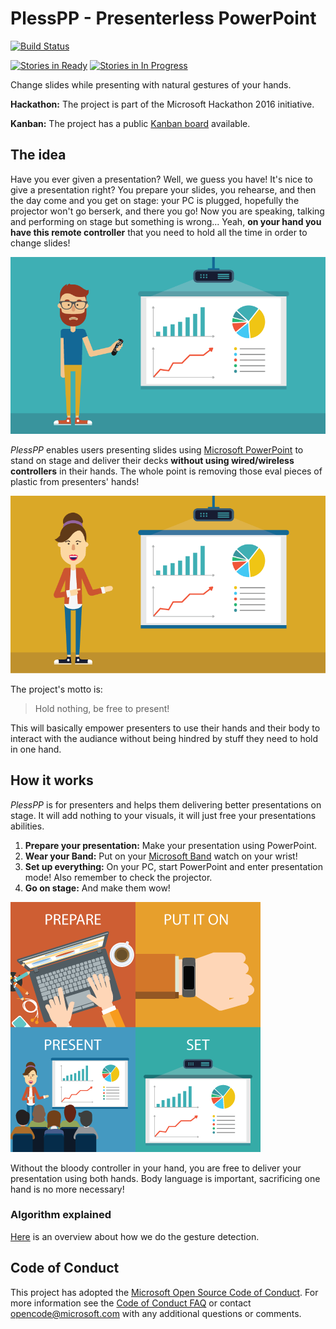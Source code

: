 # PlessPP - Presenterless PowerPoint 

[![Build Status](http://antino-enlad.cloudapp.net:8080/job/PLessPP/badge/icon)](http://antino-enlad.cloudapp.net:8080/job/PLessPP/) 

[![Stories in Ready](https://badge.waffle.io/andry-tino/PlessPP.svg?label=ready&title=Ready)](http://waffle.io/andry-tino/PlessPP) [![Stories in In Progress](https://badge.waffle.io/andry-tino/PlessPP.svg?label=in%20progress&title=In%20Progress)](http://waffle.io/andry-tino/PlessPP)

Change slides while presenting with natural gestures of your hands.

**Hackathon:** The project is part of the Microsoft Hackathon 2016 initiative.

**Kanban:** The project has a public [Kanban board](https://waffle.io/andry-tino/PlessPP) available.

## The idea
Have you ever given a presentation? Well, we guess you have! It's nice to give a presentation right? You prepare your slides, you rehearse, and then the day come and you get on stage: your PC is plugged, hopefully the projector won't go berserk, and there you go! Now you are speaking, talking and performing on stage but something is wrong... Yeah, **on your hand you have this remote controller** that you need to hold all the time in order to change slides!

![Sad presenter](/images/plesspp1.png "Sad presenter who has to use a remote controller")

_PlessPP_ enables users presenting slides using [Microsoft PowerPoint](https://products.office.com/en-us/powerpoint) to stand on stage and deliver their decks **without using wired/wireless controllers** in their hands. The whole point is removing those eval pieces of plastic from presenters' hands! 

![Happy presenter](/images/plesspp2.png "Happy presenter who has her hands free and can perform in freedom")

The project's motto is:

> Hold nothing, be free to present!

This will basically empower presenters to use their hands and their body to interact with the audiance without being hindred by stuff they need to hold in one hand.

## How it works
_PlessPP_ is for presenters and helps them delivering better presentations on stage. It will add nothing to your visuals, it will just free your presentations abilities.

1. **Prepare your presentation:** Make your presentation using PowerPoint.
2. **Wear your Band:** Put on your [Microsoft Band](https://www.microsoft.com/microsoft-band) watch on your wrist!
3. **Set up everything:** On your PC, start PowerPoint and enter presentation mode! Also remember to check the projector.
4. **Go on stage:** And make them wow!
 
![Concept](/images/plesspp3.png "The concept behind PlessPP")

Without the bloody controller in your hand, you are free to deliver your presentation using both hands. Body language is important, sacrificing one hand is no more necessary!

### Algorithm explained
[Here](https://www.wolframcloud.com/objects/12542f59-8a80-4bf3-92a7-5bd0b5eb6321) is an overview about how we do the gesture detection.

## Code of Conduct
This project has adopted the [Microsoft Open Source Code of Conduct](https://opensource.microsoft.com/codeofconduct/). For more information see the [Code of Conduct FAQ](https://opensource.microsoft.com/codeofconduct/faq/) or contact [opencode@microsoft.com](mailto:opencode@microsoft.com) with any additional questions or comments.

